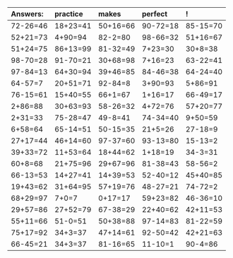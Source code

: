 | Answers: | practice | makes | perfect | ! |
| :--- | :--- | :--- | :--- | :--- |
| 72-26=46 | 18+23=41 | 50+16=66 | 90-72=18 | 85-15=70 | 
| 52+21=73 | 4+90=94 | 82-2=80 | 98-66=32 | 51+16=67 | 
| 51+24=75 | 86+13=99 | 81-32=49 | 7+23=30 | 30+8=38 | 
| 98-70=28 | 91-70=21 | 30+68=98 | 7+16=23 | 63-22=41 | 
| 97-84=13 | 64+30=94 | 39+46=85 | 84-46=38 | 64-24=40 | 
| 64-57=7 | 20+51=71 | 92-84=8 | 3+90=93 | 5+86=91 | 
| 76-15=61 | 15+40=55 | 66+1=67 | 1+16=17 | 66-49=17 | 
| 2+86=88 | 30+63=93 | 58-26=32 | 4+72=76 | 57+20=77 | 
| 2+31=33 | 75-28=47 | 49-8=41 | 74-34=40 | 9+50=59 | 
| 6+58=64 | 65-14=51 | 50-15=35 | 21+5=26 | 27-18=9 | 
| 27+17=44 | 46+14=60 | 97-37=60 | 93-13=80 | 15-13=2 | 
| 39+33=72 | 11+53=64 | 18+44=62 | 1+18=19 | 34-3=31 | 
| 60+8=68 | 21+75=96 | 29+67=96 | 81-38=43 | 58-56=2 | 
| 66-13=53 | 14+27=41 | 14+39=53 | 52-40=12 | 45+40=85 | 
| 19+43=62 | 31+64=95 | 57+19=76 | 48-27=21 | 74-72=2 | 
| 68+29=97 | 7+0=7 | 0+17=17 | 59+23=82 | 46-36=10 | 
| 29+57=86 | 27+52=79 | 67-38=29 | 22+40=62 | 42+11=53 | 
| 55+11=66 | 51-0=51 | 50+38=88 | 97-14=83 | 81-22=59 | 
| 75+17=92 | 34+3=37 | 47+14=61 | 92-50=42 | 42+21=63 | 
| 66-45=21 | 34+3=37 | 81-16=65 | 11-10=1 | 90-4=86 | 
